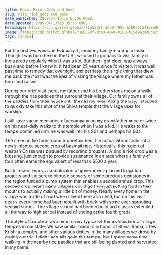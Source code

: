```yaml
---
title: Rain, Rice, Gods and Gems
slug: rain_rice_gods_and_gems
date_published: 2009-04-13T15:05:56.000Z
date_updated: 2009-04-13T15:05:56.000Z
heroimage: https://cdn.glitch.global/71e5579f-aba0-499a-b200-01549a2a80ce/shiva-temple-500px.jpg?v=1730098540778
image: https://cdn.glitch.global/71e5579f-aba0-499a-b200-01549a2a80ce/shiva-temple-500px.jpg?v=1730098540778
tags: [india]
---
```


For the first two weeks in February, I joined my family in a trip to India. Though I was born here in the U.S., we used to go back to visit family in India pretty regularly when I was a kid. But then I got older, was always busy, and before I knew it, it had been 25 years since I’d visited. It was well past time to remedy that oversight, and perhaps the single thing that drew me back the most was the idea of visiting the village where my father was born and raised.

During our brief visit there, my father and his brothers took me on a walk through the rice paddies that surround their village. Our family owns all of the paddies from their house until the nearby river. Along the way, I stopped to quickly take this shot of the Shiva temple that the village uses for worship.

I still have vague memories of accompanying my grandfather once or twice on his near-daily walks to this temple when I was a kid. His walks to the temple continued until he was well into his 80s and perhaps his 90s.

The green in the foreground is unretouched, the actual vibrant color of a newly-planted second crop of basmati rice. Historically, this region of western Orissa was plagued by recurring droughts. A single rice crop was a blessing, just enough to provide sustenance in an area where a family of four often earns the equivalent of less than $500 a year.

But in recent years, a combination of government-planned irrigation projects and the serendipitous discovery of some precious gemstones in the region funded a pump system that enables a second annual crop. This second crop meant many villagers could go from just putting food in their mouths to actually making a little bit of money. Nearly every home in the village was made of mud when I lived there as a child, but on this visit nearly every home had been rebuilt with brick, with some even sprouting second stories. The village school had been rebuild and classes extended all the way to high school instead of ending at the fourth grade.

The style of temple shown here is very typical of the architecture of village temples in our state; We saw similar mandirs in honor of Shiva, Rama, a few Krishna temples, and other various deities in the many villages we drove by during our trip. I didn’t actually go in this temple, but I spend some time walking in the nearby rice paddies that are still being planted and harvested in my name.
